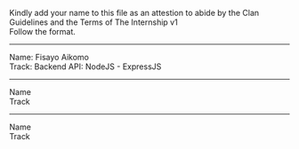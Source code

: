 
Kindly add your name to this file as an attestion to abide by the Clan Guidelines and the Terms of The Internship v1
<br/> Follow the format.<br/> 
___
Name: Fisayo Aikomo <br/>
Track: Backend API: NodeJS - ExpressJS
___
Name <br/>
Track
___
Name <br/>
Track
